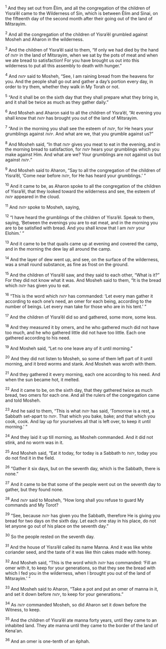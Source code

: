 <sup>1</sup> And they set out from Ĕlim, and all the congregation of the children of Yisra’ĕl came to the Wilderness of Sin, which is between Ĕlim and Sinai, on the fifteenth day of the second month after their going out of the land of Mitsrayim.

<sup>2</sup> And all the congregation of the children of Yisra’ĕl grumbled against Mosheh and Aharon in the wilderness.

<sup>3</sup> And the children of Yisra’ĕl said to them, “If only we had died by the hand of יהוה in the land of Mitsrayim, when we sat by the pots of meat and when we ate bread to satisfaction! For you have brought us out into this wilderness to put all this assembly to death with hunger.”

<sup>4</sup> And יהוה said to Mosheh, “See, I am raining bread from the heavens for you. And the people shall go out and gather a day’s portion every day, in order to try them, whether they walk in My Torah or not.

<sup>5</sup> “And it shall be on the sixth day that they shall prepare what they bring in, and it shall be twice as much as they gather daily.”

<sup>6</sup> And Mosheh and Aharon said to all the children of Yisra’ĕl, “At evening you shall know that יהוה has brought you out of the land of Mitsrayim.

<sup>7</sup> “And in the morning you shall see the esteem of יהוה, for He hears your grumblings against יהוה. And what are we, that you grumble against us?”

<sup>8</sup> And Mosheh said, “In that יהוה gives you meat to eat in the evening, and in the morning bread to satisfaction, for יהוה hears your grumblings which you make against Him. And what are we? Your grumblings are not against us but against יהוה.”

<sup>9</sup> And Mosheh said to Aharon, “Say to all the congregation of the children of Yisra’ĕl, ‘Come near before יהוה, for He has heard your grumblings.’ ”

<sup>10</sup> And it came to be, as Aharon spoke to all the congregation of the children of Yisra’ĕl, that they looked toward the wilderness and see, the esteem of יהוה appeared in the cloud.

<sup>11</sup> And יהוה spoke to Mosheh, saying,

<sup>12</sup> “I have heard the grumblings of the children of Yisra’ĕl. Speak to them, saying, ‘Between the evenings you are to eat meat, and in the morning you are to be satisfied with bread. And you shall know that I am יהוה your Elohim.’ ”

<sup>13</sup> And it came to be that quails came up at evening and covered the camp, and in the morning the dew lay all around the camp.

<sup>14</sup> And the layer of dew went up, and see, on the surface of the wilderness, was a small round substance, as fine as frost on the ground.

<sup>15</sup> And the children of Yisra’ĕl saw, and they said to each other, “What is it?” For they did not know what it was. And Mosheh said to them, “It is the bread which יהוה has given you to eat.

<sup>16</sup> “This is the word which יהוה has commanded: ‘Let every man gather it according to each one’s need, an omer for each being, according to the number of beings. Let every man take for those who are in his tent.’ ”

<sup>17</sup> And the children of Yisra’ĕl did so and gathered, some more, some less.

<sup>18</sup> And they measured it by omers, and he who gathered much did not have too much, and he who gathered little did not have too little. Each one gathered according to his need.

<sup>19</sup> And Mosheh said, “Let no one leave any of it until morning.”

<sup>20</sup> And they did not listen to Mosheh, so some of them left part of it until morning, and it bred worms and stank. And Mosheh was wroth with them.

<sup>21</sup> And they gathered it every morning, each one according to his need. And when the sun became hot, it melted.

<sup>22</sup> And it came to be, on the sixth day, that they gathered twice as much bread, two omers for each one. And all the rulers of the congregation came and told Mosheh.

<sup>23</sup> And he said to them, “This is what יהוה has said, ‘Tomorrow is a rest, a Sabbath set-apart to יהוה. That which you bake, bake; and that which you cook, cook. And lay up for yourselves all that is left over, to keep it until morning.’ ”

<sup>24</sup> And they laid it up till morning, as Mosheh commanded. And it did not stink, and no worm was in it.

<sup>25</sup> And Mosheh said, “Eat it today, for today is a Sabbath to יהוה, today you do not find it in the field.

<sup>26</sup> “Gather it six days, but on the seventh day, which is the Sabbath, there is none.”

<sup>27</sup> And it came to be that some of the people went out on the seventh day to gather, but they found none.

<sup>28</sup> And יהוה said to Mosheh, “How long shall you refuse to guard My commands and My Torot?

<sup>29</sup> “See, because יהוה has given you the Sabbath, therefore He is giving you bread for two days on the sixth day. Let each one stay in his place, do not let anyone go out of his place on the seventh day.”

<sup>30</sup> So the people rested on the seventh day.

<sup>31</sup> And the house of Yisra’ĕl called its name Manna. And it was like white coriander seed, and the taste of it was like thin cakes made with honey.

<sup>32</sup> And Mosheh said, “This is the word which יהוה has commanded: ‘Fill an omer with it, to keep for your generations, so that they see the bread with which I fed you in the wilderness, when I brought you out of the land of Mitsrayim.’ ”

<sup>33</sup> And Mosheh said to Aharon, “Take a pot and put an omer of manna in it, and set it down before יהוה, to keep for your generations.”

<sup>34</sup> As יהוה commanded Mosheh, so did Aharon set it down before the Witness, to keep.

<sup>35</sup> And the children of Yisra’ĕl ate manna forty years, until they came to an inhabited land. They ate manna until they came to the border of the land of Kena‛an.

<sup>36</sup> And an omer is one-tenth of an ĕphah.

